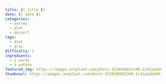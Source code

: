 ```yaml
---
title: {{ title }}
date: {{ date }}
categories:
  - entrée
  - plat
  - dessert
tags:
  - diet
  - gras
difficulty: 3
ingredients:
  - 1 vache
  - 1 patate
featured_img: https://images.unsplash.com/photo-1529566652340-2c41a1eb6d93?ixlib=rb-1.2.1&ixid=eyJhcHBfaWQiOjEyMDd9&auto=format&fit=crop&w=1350&q=80
thumbnail: https://images.unsplash.com/photo-1529566652340-2c41a1eb6d93?ixlib=rb-1.2.1&ixid=eyJhcHBfaWQiOjEyMDd9&auto=format&fit=crop&w=1350&q=80
---
```

